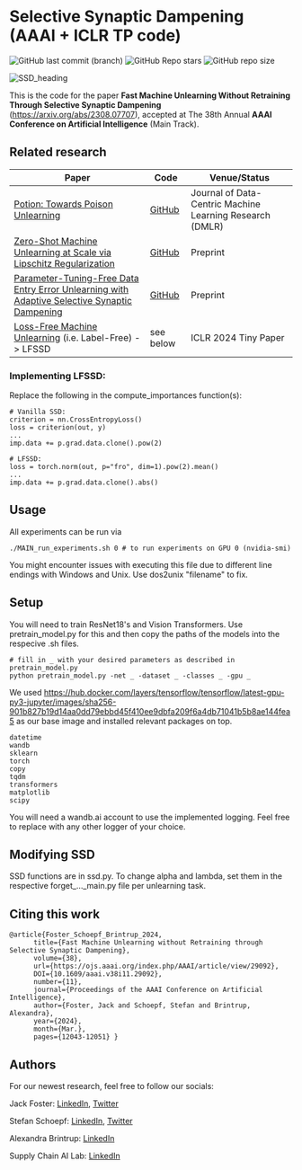 # Selective Synaptic Dampening (AAAI + ICLR TP code)

![GitHub last commit (branch)](https://img.shields.io/github/last-commit/if-loops/selective-synaptic-dampening/main) ![GitHub Repo stars](https://img.shields.io/github/stars/if-loops/selective-synaptic-dampening) ![GitHub repo size](https://img.shields.io/github/repo-size/if-loops/selective-synaptic-dampening)




![SSD_heading](https://github.com/if-loops/selective-synaptic-dampening/assets/47212405/2abb0ef1-8646-479e-a00e-613960d27f9c)

This is the code for the paper **Fast Machine Unlearning Without Retraining Through Selective Synaptic Dampening** (https://arxiv.org/abs/2308.07707), accepted at The 38th Annual **AAAI Conference on Artificial Intelligence** (Main Track).

## Related research

| Paper  | Code | Venue/Status |
| ------------- | ------------- |  ------------- |
| [Potion: Towards Poison Unlearning](https://arxiv.org/abs/2406.09173) | [GitHub](https://github.com/if-loops/towards_poison_unlearning) |  Journal of Data-Centric Machine Learning Research (DMLR)  |
| [Zero-Shot Machine Unlearning at Scale via Lipschitz Regularization](https://browse.arxiv.org/abs/2402.01401)  | [GitHub](https://github.com/jwf40/Zeroshot-Unlearning-At-Scale) |  Preprint  |
| [Parameter-Tuning-Free Data Entry Error Unlearning with Adaptive Selective Synaptic Dampening](https://arxiv.org/abs/2402.10098)  | [GitHub](https://github.com/if-loops/adaptive-selective-synaptic-dampening) |  Preprint  |
| [ Loss-Free Machine Unlearning](https://arxiv.org/abs/2402.19308) (i.e. Label-Free) -> LFSSD | see below |  ICLR 2024 Tiny Paper  |

### Implementing LFSSD:
Replace the following in the compute_importances function(s):

```
# Vanilla SSD:
criterion = nn.CrossEntropyLoss()
loss = criterion(out, y)
...
imp.data += p.grad.data.clone().pow(2)

# LFSSD:
loss = torch.norm(out, p="fro", dim=1).pow(2).mean()
...
imp.data += p.grad.data.clone().abs()
```

## Usage

All experiments can be run via

```
./MAIN_run_experiments.sh 0 # to run experiments on GPU 0 (nvidia-smi)
```
You might encounter issues with executing this file due to different line endings with Windows and Unix. Use dos2unix "filename" to fix.

## Setup

You will need to train ResNet18's and Vision Transformers. Use pretrain_model.py for this and then copy the paths of the models into the respecive .sh files.

```
# fill in _ with your desired parameters as described in pretrain_model.py
python pretrain_model.py -net _ -dataset _ -classes _ -gpu _
```

We used https://hub.docker.com/layers/tensorflow/tensorflow/latest-gpu-py3-jupyter/images/sha256-901b827b19d14aa0dd79ebbd45f410ee9dbfa209f6a4db71041b5b8ae144fea5 as our base image and installed relevant packages on top.

```
datetime
wandb
sklearn
torch
copy
tqdm
transformers
matplotlib
scipy
```

You will need a wandb.ai account to use the implemented logging. Feel free to replace with any other logger of your choice.

## Modifying SSD

SSD functions are in ssd.py. To change alpha and lambda, set them in the respective forget_..._main.py file per unlearning task.

## Citing this work

```
@article{Foster_Schoepf_Brintrup_2024,
      title={Fast Machine Unlearning without Retraining through Selective Synaptic Dampening},
      volume={38},
      url={https://ojs.aaai.org/index.php/AAAI/article/view/29092},
      DOI={10.1609/aaai.v38i11.29092},
      number={11},
      journal={Proceedings of the AAAI Conference on Artificial Intelligence},
      author={Foster, Jack and Schoepf, Stefan and Brintrup, Alexandra},
      year={2024},
      month={Mar.},
      pages={12043-12051} }
```

## Authors

For our newest research, feel free to follow our socials:

Jack Foster: [LinkedIn](https://www.linkedin.com/in/jackfoster-ml/), [Twitter](https://twitter.com/JackFosterML)  

Stefan Schoepf: [LinkedIn](https://www.linkedin.com/in/schoepfstefan/), [Twitter](https://twitter.com/S__Schoepf)  

Alexandra Brintrup: [LinkedIn](https://www.linkedin.com/in/alexandra-brintrup-1684171/)  

Supply Chain AI Lab: [LinkedIn](https://www.linkedin.com/company/supply-chain-ai-lab/)  
